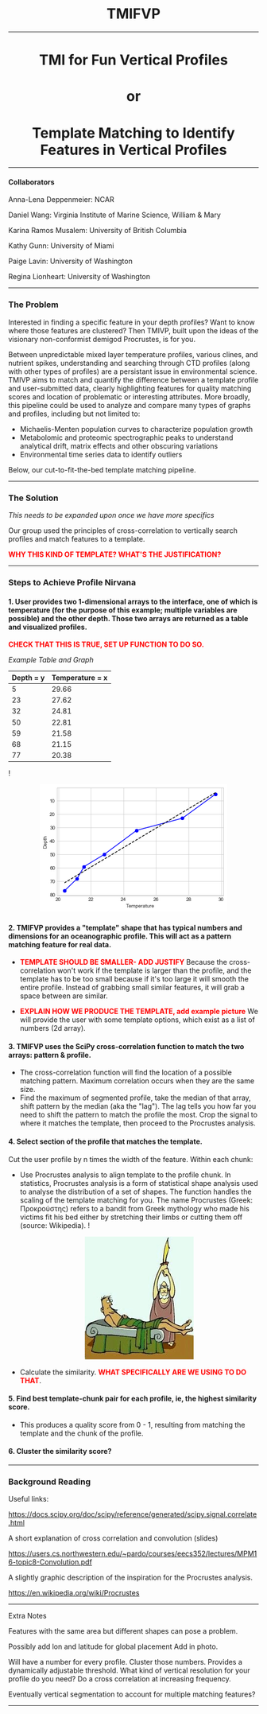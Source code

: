 <h1><center>TMIFVP</center></h1>

***

<h1><center>TMI for Fun Vertical Profiles</center></h1>


<h1><center>or</center></h1>

<h1><center>Template Matching to Identify Features in Vertical Profiles</center></h1>

***

#### Collaborators
Anna-Lena Deppenmeier: NCAR

Daniel Wang: Virginia Institute of Marine Science, William & Mary

Karina Ramos Musalem: University of British Columbia

Kathy Gunn: University of Miami

Paige Lavin: University of Washington


Regina Lionheart: University of Washington

***

### The Problem

Interested in finding a specific feature in your depth profiles? Want to know where those features are clustered? Then TMIVP, built upon the ideas of the visionary non-conformist demigod Procrustes, is for you. 

Between unpredictable mixed layer temperature profiles, various clines, and nutrient spikes, understanding and searching through CTD profiles (along with other types of profiles) are a persistant issue in environmental science. TMIVP aims to match and quantify the difference between a template profile and user-submitted data, clearly highlighting features for quality matching scores and location of problematic or interesting attributes. More broadly, this pipeline could be used to analyze and compare many types of graphs and profiles, including but not limited to:

+ Michaelis-Menten population curves to characterize population growth
+ Metabolomic and proteomic spectrographic peaks to understand analytical drift, matrix effects and other obscuring variations
+ Environmental time series data to identify outliers

Below, our cut-to-fit-the-bed template matching pipeline.

***

### The Solution

*This needs to be expanded upon once we have more specifics*

Our group used the principles of cross-correlation to vertically search profiles and match features to a template.

<span style="color:red">**WHY THIS KIND OF TEMPLATE? WHAT'S THE JUSTIFICATION?**</span>

***

### Steps to Achieve Profile Nirvana
#### 1. User provides two 1-dimensional arrays to the interface, one of which is temperature (for the purpose of this example; multiple variables are possible) and the other depth. Those two arrays are returned as a table and visualized profiles. 
<span style="color: red">**CHECK THAT THIS IS TRUE, SET UP FUNCTION TO DO SO.** </span>


*Example Table and Graph*

Depth = y | Temperature = x
--- | --- 
5  | 29.66  
23 | 27.62
32 | 24.81   
50 | 22.81   
59 | 21.58 
68 | 21.15 
77 | 20.38 



!<center>![Text here](data/haifa_depth.png)</center>

#### 2. TMIFVP provides a "template" shape that has typical numbers and dimensions for an oceanographic profile. This will act as a pattern matching feature for real data. 

* <span style="color:red">**TEMPLATE SHOULD BE SMALLER- ADD JUSTIFY** </span>
Because the cross-correlation won't work if the template is larger than the profile, and the template has to be too small because if it's too large it will smooth the entire profile. Instead of grabbing small similar features, it will grab a space between are similar.

* <span style="color:red">**EXPLAIN HOW WE PRODUCE THE TEMPLATE, add example picture** </span>
We will provide the user with some template options, which exist as a list of numbers (2d array).  

#### 3. TMIFVP uses the SciPy cross-correlation function to match the two arrays: pattern & profile. 

* The cross-correlation function will find the location of a possible matching pattern. Maximum correlation occurs when they are the same size. 
* Find the maximum of segmented profile, take the median of that array, shift pattern by the median (aka the "lag"). The lag tells you how far you need to shift the pattern to match the profile the most. Crop the signal to where it matches the template, then proceed to the Procrustes analysis.


#### 4. Select section of the profile that matches the template.

Cut the user profile by n times the width of the feature. 
Within each chunk:
* Use Procrustes analysis to align template to the profile chunk. In statistics, Procrustes analysis is a form of statistical shape analysis used to analyse the distribution of a set of shapes. The function handles the scaling of the template matching for you. The name Procrustes (Greek: Προκρούστης) refers to a bandit from Greek mythology who made his victims fit his bed either by stretching their limbs or cutting them off (source: Wikipedia).
!<center>![Text here](data/Prokrustes.jpg)</center>

* Calculate the similarity. <span style="color:red">**WHAT SPECIFICALLY ARE WE USING TO DO THAT**</span>.

#### 5. Find best template-chunk pair for each profile, ie, the highest similarity score.
* This produces a quality score from 0 - 1, resulting from matching the template and the chunk of the profile. 

#### 6. Cluster the similarity score?

***

### Background Reading

Useful links:
    
https://docs.scipy.org/doc/scipy/reference/generated/scipy.signal.correlate.html
    
A short explanation of cross correlation and convolution (slides)

https://users.cs.northwestern.edu/~pardo/courses/eecs352/lectures/MPM16-topic8-Convolution.pdf

A slightly graphic description of the inspiration for the Procrustes analysis.

https://en.wikipedia.org/wiki/Procrustes

***

Extra Notes

Features with the same area but different shapes can pose a problem.

Possibly add lon and latitude for global placement
Add in photo.

Will have a number for every profile. Cluster those numbers. Provides a dynamically adjustable threshold. 
What kind of vertical resolution for your profile do you  need? Do a cross correlation at increasing frequency. 

Eventually vertical segmentation to account for multiple matching features?

***